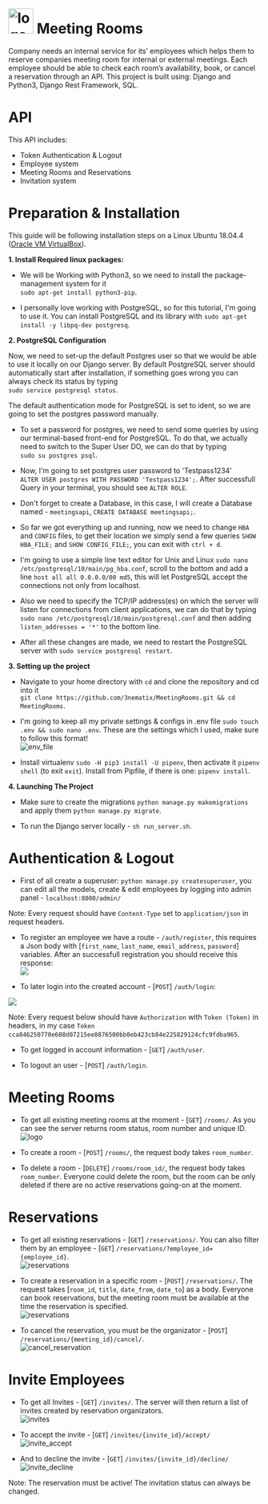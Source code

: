 # <img src="https://pngimage.net/wp-content/uploads/2018/05/administracion-de-empresas-png-4.png" width="50" alt="logo"/> Meeting Rooms
<p>Company needs an internal service for its’ employees which helps them to reserve companies meeting room for internal or external meetings. Each employee should be able to check each room’s availability, book, or cancel a reservation through an API.
This project is built using: Django and Python3, Django Rest Framework, SQL.</p>

# API 
This API includes:
* Token Authentication & Logout
* Employee system
* Meeting Rooms and Reservations
* Invitation system


# Preparation & Installation
This guide will be following installation steps on a Linux Ubuntu 18.04.4 (<a href="https://www.virtualbox.org/">Oracle VM VirtualBox</a>).

<b>1. Install Required linux packages:</b>

* We will be Working with Python3, so we need to install the package-management system for it
<br/>`sudo apt-get install python3-pip`.

* I personally love working with PostgreSQL, so for this tutorial, I'm going to use it. You can install PostgreSQL and its library with `sudo apt-get install -y libpq-dev postgresq`.

<b>2. PostgreSQL Configuration</b>

Now, we need to set-up the default Postgres user so that we would be able to use it locally on our Django server. By default PostgreSQL server should automatically start after installation, if something goes wrong you can always check its status by typing
<br/>`sudo service postgresql status`.

The default authentication mode for PostgreSQL is set to ident, so we are going to set the postgres password manually.

* To set a password for postgres, we need to send some queries by using our terminal-based front-end for PostgreSQL. To do that, we actually need to switch to the Super User DO, we can do that by typing <br/>`sudo su postgres psql`.

* Now, I'm going to set postgres user password to 'Testpass1234'<br/>`ALTER USER postgres WITH PASSWORD 'Testpass1234';`. After successfull Query in your terminal, you should see `ALTER ROLE`.

* Don't forget to create a Database, in this case, I will create a Database named - `meetingsapi`, `CREATE DATABASE meetingsapi;`.

* So far we got everything up and running, now we need to change `HBA` and `CONFIG` files, to get their location we simply send a few queries `SHOW HBA_FILE;` and `SHOW CONFIG_FILE;`, you can exit with `ctrl + d`. 

* I'm going to use a simple line text editor for Unix and Linux `sudo nano /etc/postgresql/10/main/pg_hba.conf`, scroll to the bottom and add a line `host all all 0.0.0.0/00 md5`, this will let PostgreSQL accept the connections not only from localhost.

* Also we need to specify the TCP/IP address(es) on which the server will listen for connections from client applications, we can do that by typing `sudo nano /etc/postgresql/10/main/postgresql.conf` and then adding `listen_addresses = '*'` to the bottom line.

* After all these changes are made, we need to restart the PostgreSQL server with `sudo service postgresql restart`.

<b>3. Setting up the project</b>

* Navigate to your home directory with `cd` and clone the repository and cd into it <br/>`git clone https://github.com/3nematix/MeetingRooms.git && cd MeetingRooms`.

* I'm going to keep all my private settings & configs in .env file `sudo touch .env && sudo nano .env`. These are the settings which I used, make sure to follow this format! <br/> <img src="https://i.gyazo.com/3cd6bb55e107bb074faecf2d1e5156f8.png" alt="env_file"/>

* Install virtualenv `sudo -H pip3 install -U pipenv`, then activate it `pipenv shell` (to exit `exit`). Install from Pipfile, if there is one: `pipenv install`.

<b>4. Launching The Project</b>

* Make sure to create the migrations `python manage.py makemigrations` and apply them `python manage.py migrate`.

* To run the Django server locally - `sh run_server.sh`.

# Authentication & Logout

* First of all create a superuser: `python manage.py createsuperuser`, you can edit all the models, create & edit employees by logging into admin panel - `localhost:8000/admin/`

Note: Every request should have `Content-Type` set to `application/json` in request headers.

* To register an employee we have a route - `/auth/register`, this requires a Json body with [`first_name`, `last_name`, `email_address`, `password`] variables. After an successfull registration you should receive this response:<br/><img src="https://i.gyazo.com/2e429a4ab9123c24ed2d4b6fad661509.png"/>

* To later login into the created account - [`POST`] `/auth/login`:
<img src="https://i.gyazo.com/acae5b282197d20cfbb63d2aabecd988.png"/>

Note: Every request below should have `Authorization` with `Token (Token)` in headers, in my case `Token cca846250770e608d07215ee8876500bb0eb423cb84e225829124cfc9fdba965`.

* To get logged in account information - [`GET`] `/auth/user`.

* To logout an user - [`POST`] `/auth/login`.

# Meeting Rooms

* To get all existing meeting rooms at the moment - [`GET`] `/rooms/`. As you can see the server returns room status, room number and unique ID.<br/><img src="https://i.gyazo.com/f8a56954d37e7c7486cc9ce91d9d45ab.png" alt="logo"/>

* To create a room - [`POST`] `/rooms/`, the request body takes `room_number`.

* To delete a room - [`DELETE`] `/rooms/room_id/`, the request body takes `room_number`. Everyone could delete the room, but the room can be only deleted if there are no active reservations going-on at the moment.

# Reservations

* To get all existing reservations - [`GET`] `/reservations/`. You can also filter them by an employee - [`GET`] `/reservations/?employee_id={employee_id}`.</br><img src="https://i.gyazo.com/466d217b313904dd5523251f8ad40e74.png" alt="reservations"/>

* To create a reservation in a specific room - [`POST`] `/reservations/`. The request takes [`room_id`, `title`, `date_from`, `date_to`] as a body. Everyone can book reservations, but the meeting room must be available at the time the reservation is specified.<br/><img src="https://i.gyazo.com/a78009808c58b45723084a667ee4a4a5.png" alt="reservations"/>

* To cancel the reservation, you must be the organizator - [`POST`] `/reservations/{meeting_id}/cancel/`.<br><img src="https://i.gyazo.com/3ad94c2f6e8026d167845ab59d4f90f7.png" alt="cancel_reservation"/>

# Invite Employees

* To get all Invites - [`GET`] `/invites/`. The server will then return a list of invites created by reservation organizators.<br/><img src="https://i.gyazo.com/03ff095b111363c3749a9ce5a9fabc64.png" alt="invites"/>

* To accept the invite - [`GET`] `/invites/{invite_id}/accept/`<br/><img src="https://i.gyazo.com/f53847da7ab6700a8eecb82c6cfb8674.png" alt="invite_accept"/>

* And to decline the invite - [`GET`] `/invites/{invite_id}/decline/`<br/><img src="https://i.gyazo.com/2d348fd15e7a28c07199a4805509fa28.png" alt="invite_decline"/>

Note: The reservation must be active! The invitation status can always be changed.

